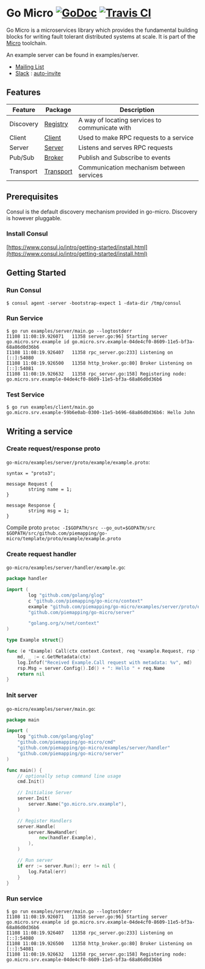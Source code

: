 # Go Micro [![GoDoc](https://godoc.org/github.com/piemapping/go-micro?status.svg)](https://godoc.org/github.com/piemapping/go-micro) [![Travis CI](https://travis-ci.org/piemapping/go-micro.svg?branch=master)](https://travis-ci.org/piemapping/go-micro)

Go Micro is a microservices library which provides the fundamental building blocks for writing fault tolerant distributed systems at scale. It is part of the [Micro](https://github.com/piemapping/micro) toolchain.

An example server can be found in examples/server.

- [Mailing List](https://groups.google.com/forum/#!forum/micro-services) 
- [Slack](https://micro-services.slack.com) : [auto-invite](http://micro-invites.herokuapp.com/)

## Features

Feature		| Package	|	Description
-------		| -------	|	---------
Discovery	| [Registry](https://godoc.org/github.com/piemapping/go-micro/registry)	|	A way of locating services to communicate with
Client		| [Client](https://godoc.org/github.com/piemapping/go-micro/client)	|	Used to make RPC requests to a service
Server		| [Server](https://godoc.org/github.com/piemapping/go-micro/server)	|	Listens and serves RPC requests
Pub/Sub		| [Broker](https://godoc.org/github.com/piemapping/go-micro/broker)	|	Publish and Subscribe to events
Transport	| [Transport](https://godoc.org/github.com/piemapping/go-micro/transport)	|	Communication mechanism between services

## Prerequisites

Consul is the default discovery mechanism provided in go-micro. Discovery is however pluggable.

### Install Consul
[https://www.consul.io/intro/getting-started/install.html](https://www.consul.io/intro/getting-started/install.html)

## Getting Started

### Run Consul
```
$ consul agent -server -bootstrap-expect 1 -data-dir /tmp/consul
```

### Run Service
```
$ go run examples/server/main.go --logtostderr
I1108 11:08:19.926071   11358 server.go:96] Starting server go.micro.srv.example id go.micro.srv.example-04de4cf0-8609-11e5-bf3a-68a86d0d36b6
I1108 11:08:19.926407   11358 rpc_server.go:233] Listening on [::]:54080
I1108 11:08:19.926500   11358 http_broker.go:80] Broker Listening on [::]:54081
I1108 11:08:19.926632   11358 rpc_server.go:158] Registering node: go.micro.srv.example-04de4cf0-8609-11e5-bf3a-68a86d0d36b6
```

### Test Service
```
$ go run examples/client/main.go 
go.micro.srv.example-59b6e0ab-0300-11e5-b696-68a86d0d36b6: Hello John
```

## Writing a service

### Create request/response proto
`go-micro/examples/server/proto/example/example.proto`:

```
syntax = "proto3";

message Request {
        string name = 1;
}

message Response {
        string msg = 1;
}
```

Compile proto `protoc -I$GOPATH/src --go_out=$GOPATH/src $GOPATH/src/github.com/piemapping/go-micro/template/proto/example/example.proto`

### Create request handler
`go-micro/examples/server/handler/example.go`:

```go
package handler

import (
        log "github.com/golang/glog"
        c "github.com/piemapping/go-micro/context"
        example "github.com/piemapping/go-micro/examples/server/proto/example"
        "github.com/piemapping/go-micro/server"

    	"golang.org/x/net/context"
)

type Example struct{}

func (e *Example) Call(ctx context.Context, req *example.Request, rsp *example.Response) error {
	md, _ := c.GetMetadata(ctx)
	log.Infof("Received Example.Call request with metadata: %v", md)
	rsp.Msg = server.Config().Id() + ": Hello " + req.Name
	return nil
}
```

### Init server
`go-micro/examples/server/main.go`:

```go
package main

import (
	log "github.com/golang/glog"
	"github.com/piemapping/go-micro/cmd"
	"github.com/piemapping/go-micro/examples/server/handler"
	"github.com/piemapping/go-micro/server"
)

func main() {
	// optionally setup command line usage
	cmd.Init()

	// Initialise Server
	server.Init(
		server.Name("go.micro.srv.example"),
	)

	// Register Handlers
	server.Handle(
		server.NewHandler(
			new(handler.Example),
		),
	)

	// Run server
	if err := server.Run(); err != nil {
		log.Fatal(err)
	}
}
```

### Run service
```
$ go run examples/server/main.go --logtostderr
I1108 11:08:19.926071   11358 server.go:96] Starting server go.micro.srv.example id go.micro.srv.example-04de4cf0-8609-11e5-bf3a-68a86d0d36b6
I1108 11:08:19.926407   11358 rpc_server.go:233] Listening on [::]:54080
I1108 11:08:19.926500   11358 http_broker.go:80] Broker Listening on [::]:54081
I1108 11:08:19.926632   11358 rpc_server.go:158] Registering node: go.micro.srv.example-04de4cf0-8609-11e5-bf3a-68a86d0d36b6
```
